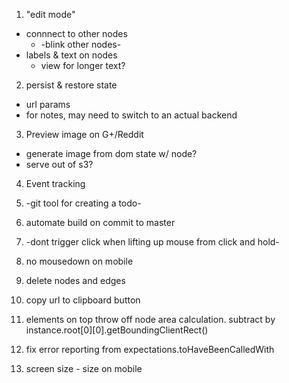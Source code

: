 1. "edit mode"
  * connnect to other nodes
    * -blink other nodes-
  * labels & text on nodes
    * view for longer text?

2. persist & restore state
  * url params
  * for notes, may need to switch to an actual backend

3. Preview image on G+/Reddit
  * generate image from dom state w/ node?
  * serve out of s3?

4. Event tracking

5. -git tool for creating a todo-

6. automate build on commit to master

7. -dont trigger click when lifting up mouse from click and hold-

8. no mousedown on mobile

9. delete nodes and edges

10. copy url to clipboard button

11. elements on top throw off node area calculation. subtract by instance.root[0][0].getBoundingClientRect()

12. fix error reporting from expectations.toHaveBeenCalledWith

13. screen size - size on mobile
